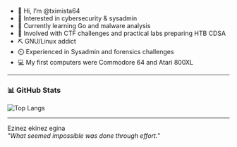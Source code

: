 - 👋 Hi, I’m @tximista64
- 👀 Interested in cybersecurity & sysadmin
- 🌱 Currently learning Go and malware analysis
- 💞️ Involved with CTF challenges and practical labs preparing HTB CDSA
- ⛏️ GNU/Linux addict
- ⏲️ Experienced in Sysadmin and forensics challenges
- 💻 My first computers were Commodore 64 and Atari 800XL

---

### 📊 GitHub Stats

![Top Langs](https://github-readme-stats.vercel.app/api/top-langs/?username=tximista64&layout=compact&theme=radical)

---

Ezinez ekinez egina  
*"What seemed impossible was done through effort."*
